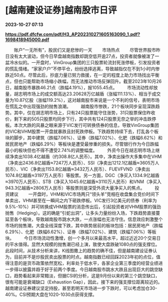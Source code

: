 # [越南建设证券]越南股市日评

**2023-10-27 07:13**

**https://pdf.dfcfw.com/pdf/H3_AP202310271605163090_1.pdf?1698418945000.pdf**

　　账户“一无所有”，股民们又是悲惨的一天 　　市场热点 　　尽管世界股市昨日没有太大波动，但今日早盘越南指数却跳空低开逾27点，投资者就像被泼了一盆冷水似的。一开盘时，VinGroup集团的三只股票轮流封死涨停板，引发投资者的慌乱情绪。“家家户户”不停平仓，纷纷选择逃离，导致越指仅在不到1小时内惨跌近50点。尽管此后，抄底力量已努力救援，在一定的程度上助力市场找出平衡点，但也只能帮助市场缩小跌幅，而无法推动市场反弹回升。截至2023年10月26日，越南股市暴跌46.21点（跌幅4.19%），报1055.45点。 　　市场流动性却放量，胡志明市场上的成交额高达23.20628万亿越盾（涨幅111.13%）、相当于成交量为10.87亿股（涨幅119.2%），这对越南股市来说是一个不利的信号，表明市场在慌乱之中出现强劲的抛售浪潮。 　　越南股市惨跌，21个板块同步呈现深跌趋势。其中，仅在胡志明市场上，只有24只股票能守住涨势，31只股票保住昨收价，剩下来的505只股票均同步下行，其中共有124只股票无奈之举的冲击跌停板。本次大跌的风暴之眼来源于VIC发行可转换债券的信息，导致VinGroup集团的VIC和VHM股票一开盘就暴跌且封死跌停板。下跌趋势持续下去，打乱各个板块的脚步，其中建筑（跌幅7.06%）、证券（跌幅7.02%）、化肥（跌幅6.62%）和居民房地产（跌幅6.29%）等板块是遭受最惨重的损失。尽管银行作为今日跌幅最小的板块但也不得不遭受2.74%的调整幅度。 　　外资今日在胡志明市场上继续净卖出1038.4亿越盾（约308.8亿人民币）。其中，净卖出操作大多集中在VHM（净卖出2436.8亿越盾≈7247万人民币）、SSI（净卖出1212.1亿越盾≈3605万人民币）、VIC（净卖出1153.8亿越盾≈3432万人民币）、FUEVFVND（净卖出1074.8亿越盾≈3197万人民币）等股票。另一方面，DGC（净买入1334.9亿越盾≈3970万人民币）、STB（净买入1045.6亿越盾≈3110万人民币）和VNM（净买入943.3亿越盾≈2806万人民币）等股票则是深受外资大量净买入的焦点。 　　投资建议 　　一开盘时，VHM和VIC市场两只“领头羊”竞相在收盘集合竞价时间下单卖出，VHM甚至在一瞬间之内下砸跌停板。VIC发行3亿美元的债券（利率为9.5%-10%）并可转换成VHM股票的消息传出后，引起投资者对VHM股票的强劲抛售（Hedging）。这的确是“引蛇出洞”，让多头力量纷纷入场，下跌趋势直接蔓延至各个板块，导致越南股市跳水大跌，一点涨幅也无法守住。信息效应刺激整个市场的抛售潮，大盘全线深度下跌，其中跌势居前的板块包括：居民房地产（跌幅6.29%）、化肥（跌幅6.62%）、证券（跌幅7.02%）、建筑（跌幅7.06%）等板块。 　　今日市场流动性激增，创一个多月以来最高水平，超过近近20个交易日的平水值得。显然大规模的抛售潮已经上演，致使大盘跌破1080点的强支撑位。此段时间，从技术分析来讲，K线图撒上的趋势的确不佳，但是越南建设证券认为，目前并不是炒股民卖出股票的时点。越南指数已经回踩2023年初的点位，值得注意的是货币政策依然宽松，利率处于低水平，各家企业第三季度的经营业绩进一步得以披露并趋于好于前两个季度。今日越南股市跳水大跌且出现巨大的跳空缺口，趋势看起来非常黯淡，但据CSI的分析，这是9月份以来的第三个跳空缺口，很有可能是衰竭缺口（Exhaustion Gap），因此，接下来的强支撑位距离较近的。越南建设证券建议坚定持股，甚至若明天市场进一步下跌时，可以考虑加仓30-40%。CSI预期大盘在1020-1030点获得支撑。